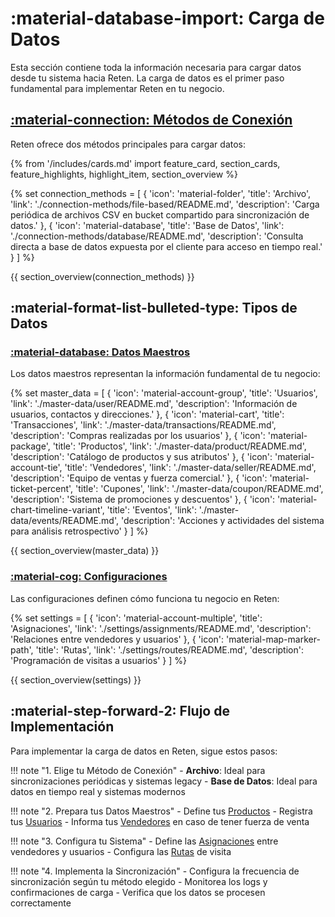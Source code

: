 # :material-database-import: Carga de Datos

Esta sección contiene toda la información necesaria para cargar datos desde tu sistema hacia Reten. La carga de datos es el primer paso fundamental para implementar Reten en tu negocio.

## [:material-connection: Métodos de Conexión](./connection-methods/README.md)

Reten ofrece dos métodos principales para cargar datos:

{% from '/includes/cards.md' import feature_card, section_cards, feature_highlights, highlight_item, section_overview %}

{% set connection_methods = [
    {
        'icon': 'material-folder',
        'title': 'Archivo',
        'link': './connection-methods/file-based/README.md',
        'description': 'Carga periódica de archivos CSV en bucket compartido para sincronización de datos.'
    },
    {
        'icon': 'material-database',
        'title': 'Base de Datos',
        'link': './connection-methods/database/README.md',
        'description': 'Consulta directa a base de datos expuesta por el cliente para acceso en tiempo real.'
    }
] %}

{{ section_overview(connection_methods) }}

## :material-format-list-bulleted-type: Tipos de Datos

### [:material-database: Datos Maestros](./master-data/README.md)

Los datos maestros representan la información fundamental de tu negocio:

{% set master_data = [
    {
        'icon': 'material-account-group',
        'title': 'Usuarios',
        'link': './master-data/user/README.md',
        'description': 'Información de usuarios, contactos y direcciones.'
    },
    {
        'icon': 'material-cart',
        'title': 'Transacciones',
        'link': './master-data/transactions/README.md',
        'description': 'Compras realizadas por los usuarios'
    },
    {
        'icon': 'material-package',
        'title': 'Productos',
        'link': './master-data/product/README.md',
        'description': 'Catálogo de productos y sus atributos'
    },
    {
        'icon': 'material-account-tie',
        'title': 'Vendedores',
        'link': './master-data/seller/README.md',
        'description': 'Equipo de ventas y fuerza comercial.'
    },
    {
        'icon': 'material-ticket-percent',
        'title': 'Cupones',
        'link': './master-data/coupon/README.md',
        'description': 'Sistema de promociones y descuentos'
    },
    {
        'icon': 'material-chart-timeline-variant',
        'title': 'Eventos',
        'link': './master-data/events/README.md',
        'description': 'Acciones y actividades del sistema para análisis retrospectivo'
    }
] %}

{{ section_overview(master_data) }}

### [:material-cog: Configuraciones](./settings/README.md)

Las configuraciones definen cómo funciona tu negocio en Reten:

{% set settings = [
    {
        'icon': 'material-account-multiple',
        'title': 'Asignaciones',
        'link': './settings/assignments/README.md',
        'description': 'Relaciones entre vendedores y usuarios'
    },
    {
        'icon': 'material-map-marker-path',
        'title': 'Rutas',
        'link': './settings/routes/README.md',
        'description': 'Programación de visitas a usuarios'
    }
] %}

{{ section_overview(settings) }}

## :material-step-forward-2: Flujo de Implementación

Para implementar la carga de datos en Reten, sigue estos pasos:

!!! note "1. Elige tu Método de Conexión"
    - **Archivo**: Ideal para sincronizaciones periódicas y sistemas legacy
    - **Base de Datos**: Ideal para datos en tiempo real y sistemas modernos

!!! note "2. Prepara tus Datos Maestros"
    - Define tus [Productos](../master-data/product/README.md)
    - Registra tus [Usuarios](../master-data/user/README.md)
    - Informa tus [Vendedores](../master-data/seller/README.md) en caso de tener fuerza de venta

!!! note "3. Configura tu Sistema"
    - Define las [Asignaciones](../settings/assignments/README.md) entre vendedores y usuarios
    - Configura las [Rutas](../settings/routes/README.md) de visita

!!! note "4. Implementa la Sincronización"
    - Configura la frecuencia de sincronización según tu método elegido
    - Monitorea los logs y confirmaciones de carga
    - Verifica que los datos se procesen correctamente
